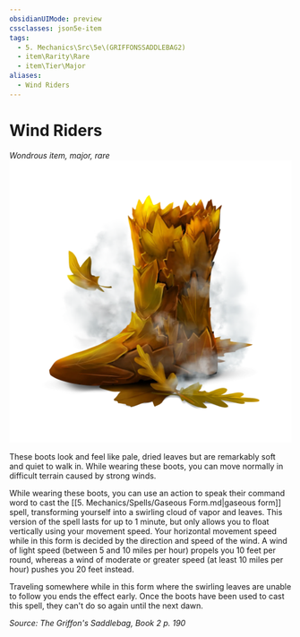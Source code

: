 ```yaml
---
obsidianUIMode: preview
cssclasses: json5e-item
tags:
  - 5. Mechanics\Src\5e\(GRIFFONSSADDLEBAG2)
  - item\Rarity\Rare
  - item\Tier\Major
aliases:
  - Wind Riders
---
```

# Wind Riders
*Wondrous item, major, rare*  
![](https://raw.githubusercontent.com/TheGiddyLimit/homebrew-img/main/img/GriffonsSaddlebag2/Items/Wind-Riders.webp#right)  


These boots look and feel like pale, dried leaves but are remarkably soft and quiet to walk in. While wearing these boots, you can move normally in difficult terrain caused by strong winds.

While wearing these boots, you can use an action to speak their command word to cast the [[5. Mechanics/Spells/Gaseous Form.md\|gaseous form]] spell, transforming yourself into a swirling cloud of vapor and leaves. This version of the spell lasts for up to 1 minute, but only allows you to float vertically using your movement speed. Your horizontal movement speed while in this form is decided by the direction and speed of the wind. A wind of light speed (between 5 and 10 miles per hour) propels you 10 feet per round, whereas a wind of moderate or greater speed (at least 10 miles per hour) pushes you 20 feet instead.

Traveling somewhere while in this form where the swirling leaves are unable to follow you ends the effect early. Once the boots have been used to cast this spell, they can't do so again until the next dawn.

*Source: The Griffon's Saddlebag, Book 2 p. 190*
